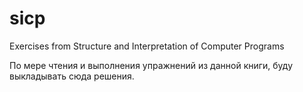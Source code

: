 # sicp
Exercises from Structure and Interpretation of Computer Programs

По мере чтения и выполнения упражнений из данной книги, буду выкладывать сюда решения.
